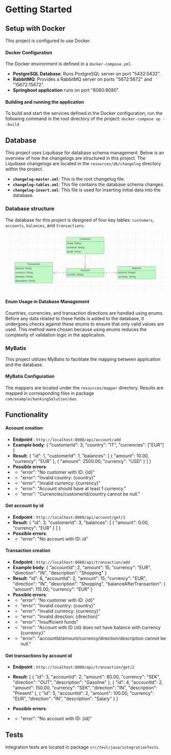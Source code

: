 # Getting Started
## Setup with Docker
This project is configured to use Docker.
#### Docker Configuration
The Docker environment is defined in a `docker-compose.yml`.
- **PostgreSQL Database**: Runs PostgreSQL server on port "5432:5432".
- **RabbitMQ**: Provides a RabbitMQ server on ports "5672:5672" and "15672:15672".
- **Springboot application** runs on port "8080:8080".
#### Building and running the application
To build and start the services defined in the Docker configuration,
run the following command in the root directory of the project: `docker-compose up --build`.
## Database
This project uses Liquibase for database schema management.
Below is an overview of how the changelogs are structured in this project.
The Liquibase changelogs are located in the `resources/db/changelog` directory within the project.
- **`changelog-master.xml`**: This is the root changelog file.
- **`changelog-tables.xml`**: This file contains the database schema changes.
- **`changelog-insert.xml`**: This file is used for inserting initial data into the database.
### Database structure
The database for this project is designed of
four key tables: `customers`, `accounts`, `balances`, and `transactions`.
![database_structure.png](database_structure.png)
#### Enum Usage in Database Management
Countries, currencies, and transaction directions are handled using enums.
Before any data related to these fields is added to the database, it undergoes
checks against these enums to ensure that only valid values are used.
This method were chosen because using enums reduces the complexity of validation logic in the application.
### MyBatis
This project utilizes MyBatis to facilitate the mapping between application and the database.
#### MyBatis Configuration
The mappers are located under the `resources/mapper` directory.
Results are mapped in corresponding files in package `com/example/bankingSolution/dao`.

## Functionality
#### Account creation
- **Endpoint** : `http://localhost:8080/api/account/add`
- **Example body**: {
  "customerId": 3,
  "country": "IT",
  "currencies": ["EUR"]
  }
- **Result**: {
  "id": 1,
  "customerId": 1,
  "balances": [
  {
  "amount": 10.00,
  "currency": "EUR"
  },
  {
  "amount": 2500.00,
  "currency": "USD"
  }
  ]
  }
- **Possible errors**:
- - "error": "No customer with ID: {id}"
- - "error": "Invalid country: {country}"
- - "error": "Invalid currency: {currency}"
- - "error": "Account should have at least 1 currency."
- - "error": "Currencies/customerId/country cannot be null."

#### Get account by id
- **Endpoint** : `http://localhost:8080/api/account/get/1`
- **Result**: {
  "id": 3,
  "customerId": 3,
  "balances": [
  {
  "amount": 0.00,
  "currency": "EUR"
  }
  ]
  }
- **Possible errors**:
- - "error": "No account with ID: id"
#### Transaction creation
- **Endpoint** : `http://localhost:8080/api/transaction/add`
- **Example body**: {
  "accountId": 2,
  "amount": 15,
  "currency": "EUR",
  "direction": "IN",
  "description": "Shopping"
  }
- **Result**: "id": 6,
  "accountId": 2,
  "amount": 15,
  "currency": "EUR",
  "direction": "IN",
  "description": "Shopping",
  "balanceAfterTransaction": {
  "amount": 115.00,
  "currency": "EUR"
  }
- **Possible errors**:
- - "error": "No customer with ID: {id}"
- - "error": "Invalid country: {country}"
- - "error": "Invalid currency: {currency}"
- - "error": "Invalid direction: {direction}"
- - "error": "Insufficient funds"
- - "error": "Account with ID {id} does not have balance with currency {currency}"
- - "error": "accountId/amount/currency/direction/description cannot be null."
#### Get transactions by account id
- **Endpoint** : `http://localhost:8080/api/transaction/get/2`
- **Result**: [
  {
  "id": 3,
  "accountId": 2,
  "amount": 80.00,
  "currency": "SEK",
  "direction": "OUT",
  "description": "Gasoline"
  },
  {
  "id": 4,
  "accountId": 2,
  "amount": 150.00,
  "currency": "SEK",
  "direction": "IN",
  "description": "Present"
  },
  {
  "id": 5,
  "accountId": 2,
  "amount": 100.00,
  "currency": "EUR",
  "direction": "IN",
  "description": "Salary"
  }
  ]

- **Possible errors**:
- - "error": "No account with ID: {id}"

## Tests
Integration tests are located in package `src/test/java/integrationTests`.